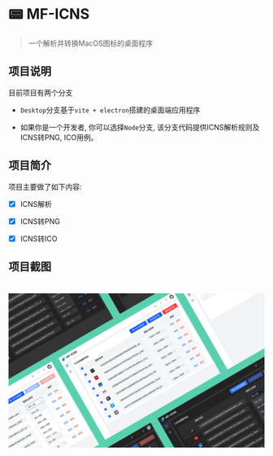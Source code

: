 # 📟 MF-ICNS

> 一个解析并转换MacOS图标的桌面程序



## 项目说明

目前项目有两个分支

- `Desktop`分支基于`vite + electron`搭建的桌面端应用程序

- 如果你是一个开发者, 你可以选择`Node`分支, 该分支代码提供ICNS解析规则及ICNS转PNG, ICO用例。

## 项目简介

项目主要做了如下内容:

- [x]  ICNS解析

- [x]  ICNS转PNG

- [x]  ICNS转ICO



## 项目截图

<h1 align="center">
  <img src="https://raw.githubusercontent.com/fengtianxi001/MF-ICNS/desktop/screenshot/cover.png" title="Smiley Sans">
</h1>
